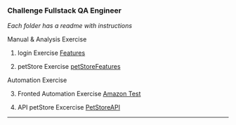 ### Challenge Fullstack QA Engineer

_Each folder has a readme with instructions_

Manual & Analysis Exercise

1. login Exercise [Features]( https://github.com/Flora-San/FullstackQAEngineer/tree/main/features)
   
2. petStore Exercise [petStoreFeatures](https://github.com/Flora-San/FullstackQAEngineer/tree/main/CucumberApiTest/target/test-classes/features)

Automation Exercise

3. Fronted Automation Exercise [Amazon Test](https://github.com/Flora-San/FullstackQAEngineer/tree/main/amazonTest)

4. API petStore Excercise [PetStoreAPI](https://github.com/Flora-San/FullstackQAEngineer/tree/main/CucumberApiTest/target/test-classes)


***

